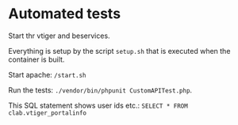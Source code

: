 Automated tests
==============

Start thr vtiger and beservices.

Everything is setup by the script `setup.sh` that is executed when the container is built.

Start apache: `/start.sh`

Run the tests: `./vendor/bin/phpunit CustomAPITest.php`. 

This SQL statement shows user ids etc.: `SELECT * FROM clab.vtiger_portalinfo`
